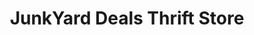 ---
title: "JunkYard Deals Thrift Store"
url: /gresham/junkyard-deals-thrift-store/
shop: Gebrauchtwaren
---
